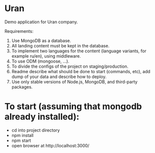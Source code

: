 # Uran

Demo application for Uran company.

Requirements:
1) Use MongoDB as a database.
2) All landing content must be kept in the database.
3) To implement two languages for the content (language variants, for
example ru/en), using middleware.
4) To use ODM (mongoose, ...).
5) To divide the configs of the project on staging/production.
6) Readme describe what should be done to start (commands, etc), add
dump of your data and describe how to deploy.
7) Use only stable versions of Node.js, MongoDB, and third-party packages.

# To start  (assuming that mongodb already installed):

- cd into project directory
- npm install
- npm start
- open browser at http://localhost:3000/
